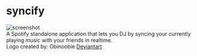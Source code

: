 # syncify
![screenshot](http://i.imgur.com/LU2w5Gw.png)
<br/>
A Spotify standalone application that lets you DJ by syncing your currently playing music with your friends in realtime.
<br/>
Logo created by: Obinoobie [Deviantart](http://obinoobie.deviantart.com/art/Spotify-icon-123672875)

